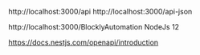 http://localhost:3000/api
http://localhost:3000/api-json

http://localhost:3000/BlocklyAutomation
NodeJs 12

https://docs.nestjs.com/openapi/introduction